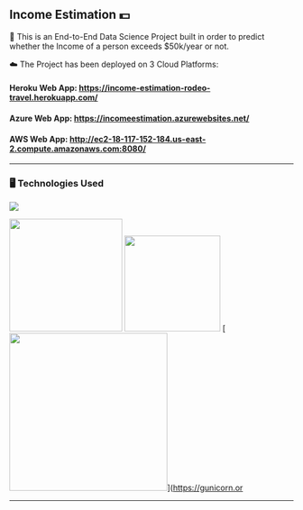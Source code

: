 ## Income Estimation :dollar:	

:trident:	 This is an End-to-End Data Science Project built in order to predict whether the Income of a person exceeds $50k/year or not.

:cloud: The Project has been deployed on 3 Cloud Platforms:

#### Heroku Web App: https://income-estimation-rodeo-travel.herokuapp.com/

#### Azure Web App: https://incomeestimation.azurewebsites.net/

#### AWS Web App: http://ec2-18-117-152-184.us-east-2.compute.amazonaws.com:8080/


---

### :desktop_computer:	Technologies Used

[<img target="_blank" src="https://forthebadge.com/images/badges/made-with-python.svg">](https://www.python.org/)

[<img target="_blank" src="https://scikit-learn.org/stable/_static/scikit-learn-logo-small.png" width=200>](https://scikit-learn.org/stable/) [<img target="_blank" src="https://flask.palletsprojects.com/en/1.1.x/_images/flask-logo.png" width=170>](https://flask.palletsprojects.com/en/1.1.x/) [<img target="_blank" src="https://number1.co.za/wp-content/uploads/2017/10/gunicorn_logo-300x85.png" width=280>](https://gunicorn.or

---
